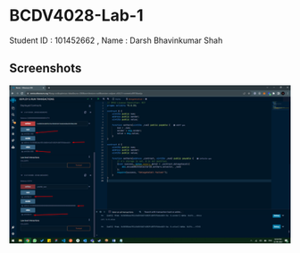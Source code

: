 # BCDV4028-Lab-1
Student ID : 101452662 , Name  : Darsh Bhavinkumar Shah

## Screenshots
![DelegateCalls](https://github.com/Darshhhhh/Adv-Solidity-Class/blob/main/Lab%20-%202/DelegateCall.png)
